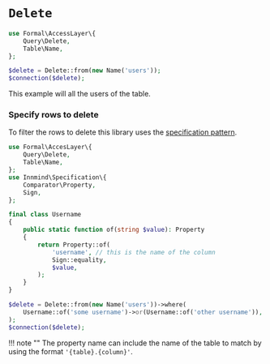 # `Delete`

```php
use Formal\AccessLayer\{
    Query\Delete,
    Table\Name,
};

$delete = Delete::from(new Name('users'));
$connection($delete);
```

This example will all the users of the table.

### Specify rows to delete

To filter the rows to delete this library uses the [specification pattern](https://github.com/innmind/specification).

```php
use Formal\AccesLayer\{
    Query\Delete,
    Table\Name,
};
use Innmind\Specification\{
    Comparator\Property,
    Sign,
};

final class Username
{
    public static function of(string $value): Property
    {
        return Property::of(
            'username', // this is the name of the column
            Sign::equality,
            $value,
        );
    }
}

$delete = Delete::from(new Name('users'))->where(
    Username::of('some username')->or(Username::of('other username')),
);
$connection($delete);
```

!!! note ""
    The property name can include the name of the table to match by using the format `'{table}.{column}'`.
